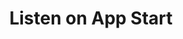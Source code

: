 ---
  id: "34779"
  fieldLayoutId: "89"
  uid: "447ec07f-607c-4a1f-9ec2-ae7950be8a36"
  enabled: "1"
  archived: "0"
  dateCreated: "2019-03-29 23:17:02"
  dateUpdated: "2019-03-30 18:59:19"
  siteSettingsId: "34779"
  slug: "shazam-on-app-start"
  siteId: "1"
  uri: "patterns/ios/entry/shazam-on-app-start"
  enabledForSite: "1"
  sectionId: "2"
  typeId: "2"
  authorId: "1"
  postdateCreated: "2019-03-30 18:59:00"
  expirydateCreated: null
  contentId: "34773"
  title: "Listen on App Start"
  field_allColorsComputed: null
  field_allColorsComputedIllustration: null
  field_allColorsComputedThumbnail: null
  field_appDescription: null
  field_appDescriptionSentiment: null
  field_audio: "0"
  field_authorFaq: null
  field_bgThumbPosition: "center center"
  field_body: null
  field_captureSize: null
  field_categoriesRaw: "reducing friction,\nautomation,"
  field_categoryInPlainText: null
  field_coldThumbTransform: null
  field_colorPalette: null
  field_contributorName: null
  field_contributorUrl: null
  field_coverColor: null
  field_dominantColor: null
  field_externalContributor: "0"
  field_fetchWebsiteData: null
  field_fullName: null
  field_gfycatSource: "CoordinatedGlitteringChinesecrocodilelizard"
  field_gif: "1"
  field_gumletUrl: null
  field_gumletUrlNoPreParse: null
  field_howHelps: "<p><strong>Reducing Friction and Automation</strong></p>\n<p><strong><br /></strong>Shazam app is very powerful, but its core interactions are dead simple<strong>. </strong>However, there are always hidden opportunities to simplify interactions and repetitive task. In this case, Shazam realized that most users who launch the app are trying to identify a song that is playing somewhere. The tap interaction is simple, but it's an extra bit of friction that can be removed entirely by bypassing the 'tap on button' step and merely start listening right away.<strong><br /></strong></p>\n<p>One important takeaway from this solution is that Shazam doesn't force it on users. They acknowledge that although this automation is convenient, it might not fit all user flows or might not be the preferred behaviors of specific user cohorts. Therefore, Shazam exposes this feature as an optional setting that can be enabled or disabled at will.</p>"
  field_howWorks: "<p>Shazam is an application that can identify music, movies, advertising, and television shows, based on a short sample played and using the microphone on the device.</p>\n<p>Shazam users need to open the app and trigger the listening mode. Shazam will record the sample and will attempt to find a match. If the app finds a match, then it will show it to the user and will save it to a list of identified songs.</p>\n<p>Shazam's core listening functionality is triggered by tapping the big Shazam button at the center of the initial screen. Although the process of triggering the listening is almost trivial, Shazam allows you to enable a setting that decreases the interaction friction even more.</p>\n<p>Users can turn on the \"Shazam on app start\" setting, and after this every time they launch the app, it would start listening right away without any additional intervention or interaction from the user.</p>"
  field_iconColors: null
  field_iconComputedColors: null
  field_illustrationSource: null
  field_imagePathRaw: ""
  field_imageTextOcr: null
  field_depthArticleBody: null
  field_lpSentimentScore: null
  field_lpUrl: null
  field_mediaEmbed: null
  field_mobileId: null
  field_mobileShotSrc: null
  field_newsObject: null
  field_pageFetchJsonString: null
  field_patternSrc: "Shazam"
  field_platformRaw: "iOS"
  field_qualityDescription: null
  field_rawResponse: null
  field_readingDuration: null
  field_readingDurationSeconds: null
  field_readingEaseLevel: null
  field_readingEaseScore: null
  field_references: null
  field_screenshotColors: null
  field_screenshotComputedColors: null
  field_sourceFromArchive: null
  field_strategyDescription: null
  field_thumbColors: null
  field_thumbVideoUrl: null
  field_webDescription: null
  field_webTitle: null
  field_what: "<p>This is a solution found in the Shazam app. Shazam has a setting that allows you to trigger the Shazam listening functionality automatically after opening the app. After enabling this setting, the Shazam will always start identifying a song once you launch the app, bypassing any touch interaction to trigger it.</p>"
  root: null
  lft: null
  rgt: null
  level: null
  structureId: null
  layout: layouts/post.njk
---